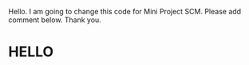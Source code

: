 
Hello. I am going to change this code for Mini Project SCM. Please add comment below. Thank you.
<h1> HELLO </h1>
